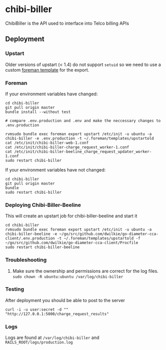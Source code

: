 # chibi-biller

ChibiBiller is the API used to interface into Telco billing APIs

## Deployment

### Upstart

Older versions of upstart (< 1.4) do not support `setuid` so we need to use a custom [foreman template](https://github.com/dwilkie/foreman-export-templates) for the export.

### Foreman

If your environment variables have changed:

```shell
cd chibi-biller
git pull origin master
bundle install --without test

# compare .env.production and .env and make the neccessary changes to .env.production

rvmsudo bundle exec foreman export upstart /etc/init -u ubuntu -a chibi-biller -e .env.production -t ~/.foreman/templates/upstartold
cat /etc/init/chibi-biller-web-1.conf
cat /etc/init/chibi-biller-charge_request_worker-1.conf
cat /etc/init/chibi-biller-beeline_charge_request_updater_worker-1.conf
sudo restart chibi-biller
```

If your environment variables have not changed:

```shell
cd chibi-biller
git pull origin master
bundle
sudo restart chibi-biller
```

### Deploying Chibi-Biller-Beeline

This will create an upstart job for chibi-biller-beeline and start it

```
cd chibi-biller
rvmsudo bundle exec foreman export upstart /etc/init -u ubuntu -a chibi-biller-beeline -e ~/go/src/github.com/dwilkie/go-diameter-cca-client/.env.production -t ~/.foreman/templates/upstartold -f ~/go/src/github.com/dwilkie/go-diameter-cca-client/Procfile
sudo restart chibi-biller-beeline
```

### Troubleshooting

1. Make sure the ownership and permissions are correct for the log files. `sudo chown -R ubuntu:ubuntu /var/log/chibi-biller`

### Testing

After deployment you should be able to post to the server

```shell
curl -i -u user:secret -d "" "http://127.0.0.1:5000/charge_request_results"
```

### Logs

Logs are found at `/var/log/chibi-biller` and `RAILS_ROOT/logs/production.log`
